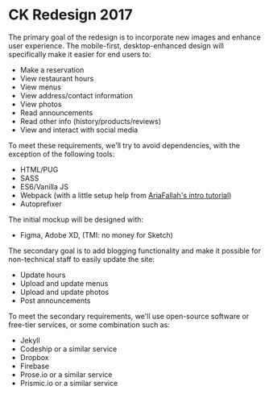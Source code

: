 # CK Redesign 2017
The primary goal of the redesign is to incorporate new images and enhance user experience. The mobile-first, desktop-enhanced design will specifically make it easier for end users to:
+ Make a reservation
+ View restaurant hours
+ View menus
+ View address/contact information
+ View photos
+ Read announcements
+ Read other info (history/products/reviews)
+ View and interact with social media

To meet these requirements, we'll try to avoid dependencies, with the exception of the following tools:
+ HTML/PUG
+ SASS
+ ES6/Vanilla JS
+ Webpack (with a little setup help from [AriaFallah's intro tutorial](https://github.com/AriaFallah/WebpackTutorial/tree/master/part2))
+ Autoprefixer

The initial mockup will be designed with:
+ Figma, Adobe XD, (TMI: no money for Sketch)

The secondary goal is to add blogging functionality and make it possible for non-technical staff to easily update the site:
+ Update hours
+ Upload and update menus
+ Upload and update photos
+ Post announcements

To meet the secondary requirements, we'll use open-source software or free-tier services, or some combination such as:
+ Jekyll
+ Codeship or a similar service
+ Dropbox
+ Firebase
+ Prose.io or a similar service
+ Prismic.io or a similar service
